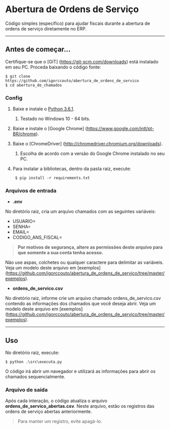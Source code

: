 # Abertura de Ordens de Serviço

Código simples (específico) para ajudar fiscais durante a abertura de ordens de serviço diretamente no ERP.

----
## Antes de começar...
Certifique-se que o [GIT] (https://git-scm.com/downloads) está instalado em seu PC. Proceda baixando o código fonte:

    $ git clone https://github.com/igorccouto/abertura_de_ordens_de_servico
    $ cd abertura_de_chamados

### Config
1. Baixe e instale o [Python 3.6.1](https://www.python.org/downloads/release/python-361).
    1. Testado no Windows 10 - 64 bits.

2. Baixe e instale o [Google Chrome] (https://www.google.com/intl/pt-BR/chrome).

3. Baixe o [ChromeDriver] (http://chromedriver.chromium.org/downloads).
    1. Escolha de acordo com a versão do Google Chrome instalado no seu PC.

4. Para instalar a bibliotecas, dentro da pasta raiz, execute:

        $ pip install -r requirements.txt

### Arquivos de entrada

- **.env**

No diretório raiz, cria um arquivo chamados com as seguintes variáveis:

- USUARIO=<SEU NOME DE USUARIO>
- SENHA=<SUA SENHA>
- EMAIL=<SEU EMAIL>
- CODIGO\_ANS\_FISCAL=<SEU CODIGO ANS>

> **Por motivos de segurança, altere as permissões deste arquivo para que somente a sua conta tenha acesso.**

Não use aspas, colchetes ou qualquer caractere para delimitar as variáveis. Veja um modelo deste arquivo em [exemplos] (https://github.com/igorccouto/abertura_de_ordens_de_servico/tree/master/exemplos).

- **ordens\_de\_servico.csv**

No diretório raiz, informe crie um arquivo chamado ordens\_de\_servico.csv contendo as informações dos chamados que você deseja abrir. Veja um modelo deste arquivo em [exemplos] (https://github.com/igorccouto/abertura_de_ordens_de_servico/tree/master/exemplos).

----
## Uso
No diretório raiz, execute:

    $ python .\src\executa.py

O código irá abrir um navegador e utilizará as informações para abrir os chamados sequencialmente. 

### Arquivo de saída
Após cada interação, o código atualiza o arquivo **ordens\_de\_servico\_abertas.csv**. Neste arquivo, estão os registros das ordens de serviço abertas anteriormente.
> Para manter um registro, evite apagá-lo.